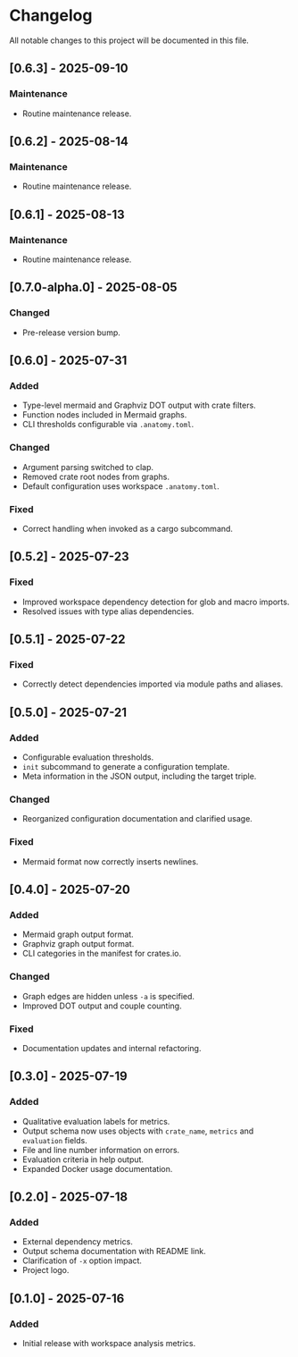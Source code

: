 # Changelog

All notable changes to this project will be documented in this file.

## [0.6.3] - 2025-09-10
### Maintenance
- Routine maintenance release.

## [0.6.2] - 2025-08-14
### Maintenance
- Routine maintenance release.

## [0.6.1] - 2025-08-13
### Maintenance
- Routine maintenance release.

## [0.7.0-alpha.0] - 2025-08-05
### Changed
- Pre-release version bump.

## [0.6.0] - 2025-07-31
### Added
- Type-level mermaid and Graphviz DOT output with crate filters.
- Function nodes included in Mermaid graphs.
- CLI thresholds configurable via `.anatomy.toml`.
### Changed
- Argument parsing switched to clap.
- Removed crate root nodes from graphs.
- Default configuration uses workspace `.anatomy.toml`.
### Fixed
- Correct handling when invoked as a cargo subcommand.

## [0.5.2] - 2025-07-23
### Fixed
- Improved workspace dependency detection for glob and macro imports.
- Resolved issues with type alias dependencies.

## [0.5.1] - 2025-07-22
### Fixed
- Correctly detect dependencies imported via module paths and aliases.

## [0.5.0] - 2025-07-21
### Added
- Configurable evaluation thresholds.
- `init` subcommand to generate a configuration template.
- Meta information in the JSON output, including the target triple.
### Changed
- Reorganized configuration documentation and clarified usage.
### Fixed
- Mermaid format now correctly inserts newlines.

## [0.4.0] - 2025-07-20
### Added
- Mermaid graph output format.
- Graphviz graph output format.
- CLI categories in the manifest for crates.io.
### Changed
- Graph edges are hidden unless `-a` is specified.
- Improved DOT output and couple counting.
### Fixed
- Documentation updates and internal refactoring.

## [0.3.0] - 2025-07-19
### Added
- Qualitative evaluation labels for metrics.
- Output schema now uses objects with `crate_name`, `metrics` and `evaluation` fields.
- File and line number information on errors.
- Evaluation criteria in help output.
- Expanded Docker usage documentation.

## [0.2.0] - 2025-07-18
### Added
- External dependency metrics.
- Output schema documentation with README link.
- Clarification of `-x` option impact.
- Project logo.

## [0.1.0] - 2025-07-16
### Added
- Initial release with workspace analysis metrics.
